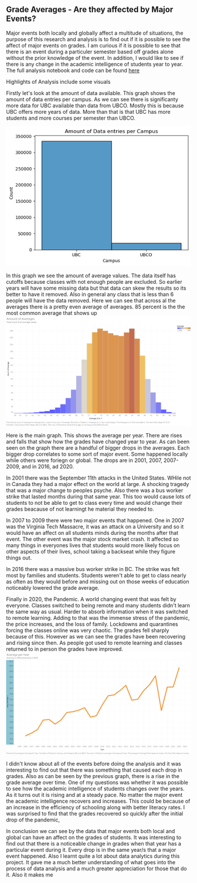 ## Grade Averages - Are they affected by Major Events?

Major events both locally and globally affect a multitude of situations, the purpose of this research and analysis is to find out if it is possible to see the affect of major events on grades. I am curious if it is possible to see that there is an event during a particuler semester based off grades alone without the prior knowledge of the event. In addition, I would like to see if there is any change in the academic intelligence of students year to year. The full analysis notebook and code can be found [here](https://github.com/ubco-W2022T1-cosc301/project-group27)

Highlights of Analysis include some visuals

Firstly let's look at the amount of data available. This graph shows the amount of data entries per campus. As we can see there is significanty more data for UBC available than data from UBCO. Mostly this is because UBC offers more years of data. More than that is that UBC has more students and more courses per semester than UBCO.

![Amount of Data Entries](images/AmountofData.png)

In this graph we see the amount of average values. The data itself has cutoffs because classes with not enough people are excluded. So earlier years will have some missing data but that data can skew the results so its better to have it removed. Also in general any class that is less than 6 people will have the data removed. Here we can see that across al the averages there is a pretty even average of averages. 85 percent is the the most common average that shows up 
![Amount of Averages](images/AmountofAverages.png)



Here is the main graph. This shows the average per year. There are rises and falls that show how the grades have changed year to year. As can been seen on the graph there are a handful of bigger drops in the averages. Each bigger drop correlates to some sort of major event. Some happened locally while others were foriegn or global. The drops are in 2001, 2007, 2007-2009, and in 2016, ad 2020. 

In 2001 there was the September 11th attacks in the United States. WHile not in Canada they had a major effect on the world at large. A shocking tragedy that was a major change to peoples psyche. Also there was a bus worker strike that lasted months during that same year. This too would cause lots of students to not be able to get to class every time and would change their grades beacause of not learningt he material they needed to. 

In 2007 to 2009 there were two major events that happened. One in 2007 was the Virginia Tech Massacre, it was an attack on a University and so it would have an affect on all students minds during the months after that event. The other event was the major stock market crash. It affected so many things in everyones lives that students would more likely focus on other aspects of their lives, school taking a backseat while they figure things out. 

In 2016 there was a massive bus worker strike in BC. The strike was felt most by families and students. Students weren't able to get to class nearly as often as they would before and missing out on those weeks of education noticeably lowered the grade average. 

Finally in 2020, the Pandemic. A world changing event that was felt by everyone. Classes switched to being remote and many students didn't learn the same way as usual. Harder to absorb information when it was switched to remote learning. Adding to that was the immense stress of the pandemic, the price increases, and the loss of family. Lockdowns and quarantines forcing the classes online was very chaotic. The grades fell sharply because of this. However as we can see the grades have been recovering and rising since then. As people got used to remote learning and classes returned to in person the grades have improved.  
![Average per Year](images/AverageperYear.png)

I didn't know about all of the events before doing the analysis and it was interesting to find out that there was something that caused each drop in grades. Also as can be seen by the previous graph, there is a rise in the grade average over time. One of my questions was whether it was possible to see how the academic intelligence of students changes over the years. As it turns out it is rising and at a steady pace. No matter the major event the academic intelligence recovers and increases. This could be because of an increase in the efficiency of schooling along with better literacy rates. I was surprised to find that the grades recovered so quickly after the initial drop of the pandemic,

 In conclusion we can see by the data that major events both local and global can have an affect on the grades of students. It was interesting to find out that there is a noticeable change in grades when that year has a particular event during it. Every drop is in the same year/s that a major event happened. Also I learnt quite a lot about data analytics during this project. It gave me a much better understanding of what goes into the process of data analysis and a much greater appreciation for those that do it. Also it makes me 
